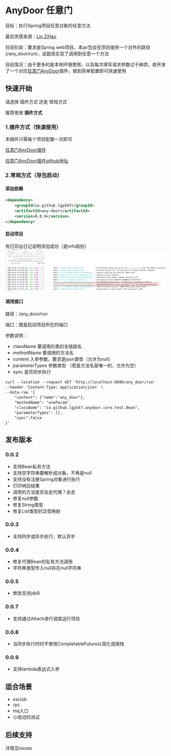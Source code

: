 # AnyDoor 任意门

目标：执行Spring项目任意对象的任意方法

最初灵感来源：[Lin ZiHao](https://github.com/schneiderlin)

目前阶段：要求是Spring web项目，本jar包会在项目提供一个对外的路径(/any_door/run)，该路径实现了调用到任意一个方法

目前情况：由于更多的是本地环境使用，以及每次填写请求参数过于麻烦，故开发了一个对应[任意门AnyDoor](https://plugins.jetbrains.com/plugin/20385-anydoor)插件，做到简单配置即可快速使用

## 快速开始
请选择 插件方式 还是 常规方式

推荐使用 **插件方式**


### 1.插件方式（快速使用）
本插件只需每个项目配置一次即可

[任意门AnyDoor插件](https://plugins.jetbrains.com/plugin/20385-anydoor)

[任意门AnyDoor插件github地址](https://github.com/lgp547/any-door-plugin)

### 2.常规方式（导包启动）

#### 添加依赖
```xml
<dependency>
    <groupId>io.github.lgp547</groupId>
    <artifactId>any-door</artifactId>
    <version>0.0.9</version>
</dependency>
```

#### 启动项目
有打印出日记说明添加成功（是info级别）
![img.png](dosc/image/启动成功.jpg)

#### 调用接口

路径：/any_door/run

端口：既是启动项目所在的端口

参数说明：
- className      要调用的类的全链路名
- methodName     要调用的方法名
- content        入参参数，要求是json类型（允许为null）
- parameterTypes 参数类型 （若是方法名是唯一的，允许为空）
- sync           是否同步执行

```shell script
curl --location --request GET 'http://localhost:8080/any_door/run'
--header 'Content-Type: application/json' \
--data-raw '{
    "content": {"name":"any_door"},
    "methodName": "oneParam",
    "className": "io.github.lgp547.anydoor.core.test.Bean",
    "parameterTypes": [],
    "sync":false
}'
```
## 发布版本
### 0.0.2
- 支持Bean私有方法
- 支持空字符串要解析成对象，不再是null
- 支持没有注册Spring对象进行执行
- 打印响应结果
- 调用的方法是否会走代理？会走
- 修复null参数
- 修复String类型
- 修复List类型的泛型映射

### 0.0.3
- 支持同步或异步执行，默认异步

### 0.0.4
- 修复代理Bean的私有方法调用
- 字符串类型传入null存在null字符串

### 0.0.5
- 修改支持jdk8

### 0.0.7
- 支持通过Attach进行调度运行项目

### 0.0.8
- 当同步执行时时不使用CompletableFuture以简化调用栈

### 0.0.9
- 支持lambda表达式入参

## 适合场景
- xxlJob
- rpc
- mq入口
- 小改动的测试


## 后续支持
详情见issues